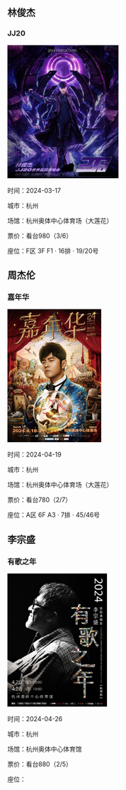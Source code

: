 ## 林俊杰

### JJ20

<img src="static/img/md/JJ20.JPG" height="300">

时间：2024-03-17

城市：杭州

场馆：杭州奥体中心体育场（大莲花）

票价：看台980（3/6）

座位：F区 3F F1 · 16排 · 19/20号

## 周杰伦

### 嘉年华

<img src="static/img/md/jianianhua.JPG" height="300">

时间：2024-04-19

城市：杭州

场馆：杭州奥体中心体育场（大莲花）

票价：看台780（2/7）

座位：A区 6F A3 · 7排 · 45/46号

## 李宗盛

### 有歌之年

<img src="static/img/md/yougezhinian.JPG" height="300">

时间：2024-04-26

城市：杭州

场馆：杭州奥体中心体育馆

票价：看台880（2/5）

座位：
